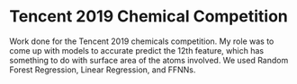 # Tencent 2019 Chemical Competition

Work done for the Tencent 2019 chemicals competition. My role was to come up with models to accurate predict the 12th feature, which has something to do with surface area of the atoms involved. We used Random Forest Regression, Linear Regression, and FFNNs. 

